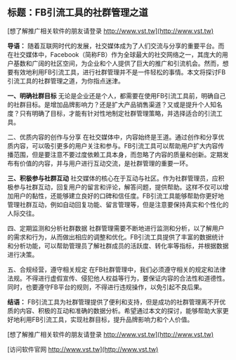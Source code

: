 ## **标题：FB引流工具的社群管理之道**

[想了解推广相关软件的朋友请登录 http://www.vst.tw](http://www.vst.tw)

**导语：**
随着互联网时代的发展，社交媒体成为了人们交流与分享的重要平台。而在社交媒体中，Facebook（简称FB）作为全球最大的社交网络之一，其庞大的用户基数和广阔的社区空间，为企业和个人提供了巨大的推广和引流机会。然而，想要有效地利用FB引流工具，进行社群管理并不是一件轻松的事情。本文将探讨FB引流工具的社群管理之道，为你指点迷津。

**一、明确社群目标**
无论是企业还是个人，都需要在使用FB引流工具前，明确自己的社群目标。是增加品牌影响力？还是扩大产品销售渠道？又或是提升个人知名度？只有明确了目标，才能有针对性地制定社群管理策略，并选择适合的引流工具。

二、优质内容的创作与分享
在社交媒体中，内容始终是王道。通过创作和分享优质内容，可以吸引更多的用户关注和参与。FB引流工具可以帮助用户扩大内容传播范围，但是要注意不要过度依赖工具本身，而忽略了内容的质量和创新。定期发布有价值的内容，并与用户进行互动交流，是社群管理的重要一环。

**三、积极参与社群互动**
社交媒体的核心在于互动与社区。作为社群管理员，应积极参与社群互动，回复用户的留言和评论，解答问题，提供帮助。这样不仅可以增加用户的黏性，还能够建立良好的口碑和信任度。FB引流工具能够帮助你更好地管理社群互动，例如自动回复功能、留言管理等，但是注意要保持真实和个性化的人际交往。

四、定期监测和分析社群数据
社群管理需要不断地进行监测和分析，以了解用户的需求和行为，从而做出相应的调整和优化。FB引流工具提供了丰富的数据统计和分析功能，可以帮助管理员了解社群成员的活跃度、转化率等指标，并根据数据进行决策。

五、合规经营，遵守相关规定
在FB社群管理中，我们必须遵守相关的规定和法律法规。不得进行虚假宣传、侵犯他人权益等行为，要保证内容的合法性和道德性。同时，也要遵守FB平台的规则，不得进行违规操作，以免引起不良后果。

**结语：**
FB引流工具为社群管理提供了便利和支持，但是成功的社群管理离不开优质的内容、积极的互动和准确的数据分析。希望通过本文的探讨，能够帮助大家更好地利用FB引流工具，实现社群目标，提升品牌影响力和个人价值。

[想了解推广相关软件的朋友请登录 http://www.vst.tw](http://www.vst.tw)


[访问软件官网 http://www.vst.tw](http://www.vst.tw)
